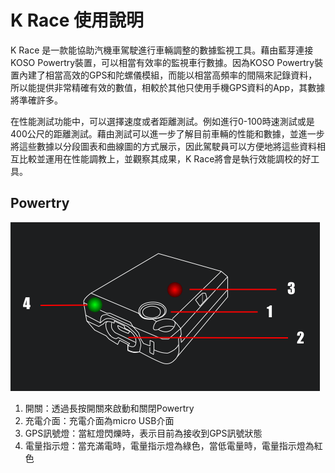# K Race 使用說明



K Race 是一款能協助汽機車駕駛進行車輛調整的數據監視工具。藉由藍芽連接KOSO Powertry裝置，可以相當有效率的監視車行數據。因為KOSO Powertry裝置內建了相當高效的GPS和陀螺儀模組，而能以相當高頻率的間隔來記錄資料，所以能提供非常精確有效的數值，相較於其他只使用手機GPS資料的App，其數據將準確許多。

在性能測試功能中，可以選擇速度或者距離測試。例如進行0-100時速測試或是400公尺的距離測試。藉由測試可以進一步了解目前車輛的性能和數據，並進一步將這些數據以分段圖表和曲線圖的方式展示，因此駕駛員可以方便地將這些資料相互比較並運用在性能調教上，並觀察其成果，K Race將會是執行效能調校的好工具。



## Powertry



![Tutorial](./tutorial.png)

1.  開關：透過長按開關來啟動和關閉Powertry
2. 充電介面：充電介面為micro USB介面
3. GPS訊號燈：當紅燈閃爍時，表示目前為接收到GPS訊號狀態
4. 電量指示燈：當充滿電時，電量指示燈為綠色，當低電量時，電量指示燈為紅色

